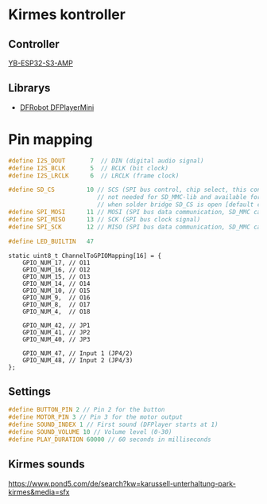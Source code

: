 # Kirmes kontroller

## Controller
[YB-ESP32-S3-AMP](https://github.com/yellobyte/YB-ESP32-S3-AMP)

## Librarys
 - [DFRobot DFPlayerMini](https://github.com/DFRobot/DFRobotDFPlayerMini)

# Pin mapping

```c++
#define I2S_DOUT       7  // DIN (digital audio signal)
#define I2S_BCLK       5  // BCLK (bit clock)
#define I2S_LRCLK      6  // LRCLK (frame clock)

#define SD_CS         10 // SCS (SPI bus control, chip select, this control line is 
						 // not needed for SD_MMC-lib and available for other usage 
						 // when solder bridge SD_CS is open [default closed])
#define SPI_MOSI      11 // MOSI (SPI bus data communication, SD_MMC calls it CMD)
#define SPI_MISO      13 // SCK (SPI bus clock signal)
#define SPI_SCK       12 // MISO (SPI bus data communication, SD_MMC calls it D0)

#define LED_BUILTIN   47

```

```
static uint8_t ChannelToGPIOMapping[16] = {
	GPIO_NUM_17, // O11
	GPIO_NUM_16, // O12
	GPIO_NUM_15, // O13
	GPIO_NUM_14, // O14
	GPIO_NUM_10, // O15
	GPIO_NUM_9,  // O16
	GPIO_NUM_8,  // O17
	GPIO_NUM_4,  // O18

	GPIO_NUM_42, // JP1
	GPIO_NUM_41, // JP2
	GPIO_NUM_40, // JP3

	GPIO_NUM_47, // Input 1 (JP4/2)
	GPIO_NUM_48, // Input 2 (JP4/3)
};
```

## Settings
```cpp
#define BUTTON_PIN 2 // Pin 2 for the button
#define MOTOR_PIN 3 // Pin 3 for the motor output
#define SOUND_INDEX 1 // First sound (DFPlayer starts at 1)
#define SOUND_VOLUME 10 // Volume level (0-30)
#define PLAY_DURATION 60000 // 60 seconds in milliseconds
```

## Kirmes sounds
https://www.pond5.com/de/search?kw=karussell-unterhaltung-park-kirmes&media=sfx